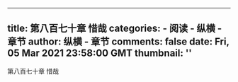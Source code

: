 
---
title: 第八百七十章  惜哉
categories: 
    - 阅读
    - 纵横 - 章节
author: 纵横 - 章节
comments: false
date: Fri, 05 Mar 2021 23:58:00 GMT
thumbnail: ''
---

<div>   
第八百七十章  惜哉  
</div>
            